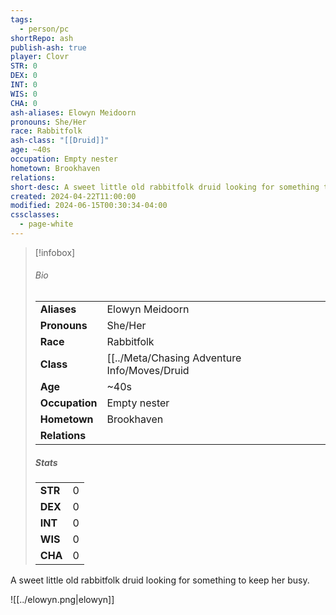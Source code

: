 ```yaml
---
tags:
  - person/pc
shortRepo: ash
publish-ash: true
player: Clovr
STR: 0
DEX: 0
INT: 0
WIS: 0
CHA: 0
ash-aliases: Elowyn Meidoorn
pronouns: She/Her
race: Rabbitfolk
ash-class: "[[Druid]]"
age: ~40s
occupation: Empty nester
hometown: Brookhaven
relations: 
short-desc: A sweet little old rabbitfolk druid looking for something to keep her busy.
created: 2024-04-22T11:00:00
modified: 2024-06-15T00:30:34-04:00
cssclasses:
  - page-white
---
```


> [!infobox]
> ###### Bio
> |                |                  |
> | -------------- | ---------------- |
> |**Aliases**     | Elowyn Meidoorn                |
> |**Pronouns**    | She/Her           |
> |**Race**        | Rabbitfolk            |
> |**Class**         | [[../Meta/Chasing Adventure Info/Moves/Druid|Druid]]            |
> |**Age**         | ~40s            |
> |**Occupation**  | Empty nester        |
> |**Hometown**|Brookhaven|
> |**Relations**|  |
> 
> ##### Stats
> |      |      |
> | ---- | ---- |
> | **STR**  | 0     |
> | **DEX**  | 0     |
> | **INT**  | 0     |
> | **WIS**  | 0     |
> | **CHA**  | 0     |


A sweet little old rabbitfolk druid looking for something to keep her busy.

![[../elowyn.png|elowyn]]